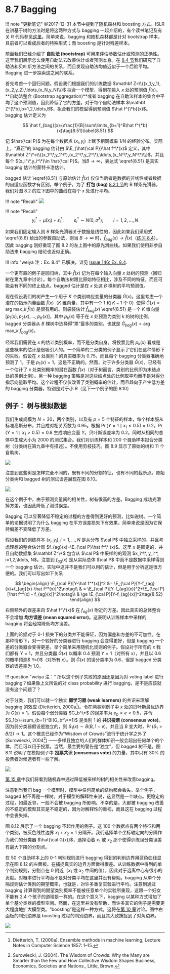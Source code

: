 # 8.7 Bagging

!!! note "更新笔记"
    @2017-12-31 本节中提到了随机森林和 boosting 方式。ISLR 在讲基于树的方法时是将这两种方式与 bagging 一起介绍的，有个读书笔记及有关 R 代码参见[这里](https://stats.hohoweiya.xyz/rmd/Tree-Based%20Methods.html)。简单来说，bagging 和随机森林都是针对 bootstrap 样本，且前者可以看成后者的特殊形式；而 boosting 是针对残差样本。

前面我们已经介绍了 **自助法 (bootstrap)** 可用来评估参数估计或预测的正确性。这里我们展示怎么使用自助法去改善估计或者预测本身。在 [8.4 节](8.4-Relationship-Between-the-Bootstrap-and-Bayesian-Inference/index.html)我们研究了自助法和贝叶斯方法之间的关系，而且发现自助法均值近似于一个后验平均。Bagging 进一步探索这之间的联系。

首先考虑一个回归问题。假设我们根据我们的训练数据 $\mathbf Z=\\{(x_1,y_1),(x_2,y_2),\ldots,(x_N,y_N)\\}$ 拟合一个模型，得到在输入 $x$ 处的预测值 $\hat f(x)$。**自助法整合 (Bootstrap aggregation)**或者 bagging 在自助法样本的集合中平均了这个预测值，因此降低了它的方差。对于每个自助法样本 $\mathbf Z^{\*b},b=1,2,\ldots,B$，拟合我们的模型得到预测值 $\hat f^{\*b}(x)$。bagging 估计定义为

$$
\hat f_{bag}(x)=\frac{1}{B}\sum\limits_{b=1}^B\hat f^{*b}(x)\tag{8.51}\label{8.51}
$$

记 $\hat{\cal P}$ 为在每个数据点 $(x_i,y_i)$ 上赋予相同概率 $1/N$ 的经验分布。实际上，“真正”的 bagging 估计由 $\E_{\hat{\cal P}}\hat f^\*(x)$ 定义，其中 $\mathbf Z^\*=\\{(x_1^\*,y_1^\*),(x_2^\*,y_2^\*),\ldots,(x_N^\*,y_N^\*)\\}$，并且每个 $(x_i^\*,y_i^\*)\in \hat{\cal P}$。当$B\rightarrow \infty$，表达式 \eqref{8.51} 是真实 bagging 估计的蒙特卡洛估计。

bagged 估计 \eqref{8.51} 与原始估计 $\hat f(x)$ 仅仅当后者是数据的非线性或者数据的自适应函数才有区别。举个例子，为了 **打包 (bag)** [8.2.1 节](8.2-The-Bootstrap-and-Maximum-Likelihood-Methods/index.html)的 B 样条光滑器，我们对图 8.2 的左下图中的曲线在每个 $x$ 处进行平均。

!!! note "Recall"
    ![](../img/08/fig8.2.png)

!!! note "Recall"
    $$
    y_i^*=\hat\mu(x_i)+\varepsilon_i^*;\qquad \varepsilon_i^*\sim N(0,\hat\sigma^2);\qquad i=1,2,\ldots,N\tag{8.6}\label{8.6}
    $$

如果我们固定输入则 $B$ 样条光滑器关于数据是线性的，因此如果我们采用式 \eqref{8.6} 给出的参数自助法，则当 $B\rightarrow \infty$ 时，$\hat f_{bag}(x)\rightarrow \hat f(x)$（[练习 8.4](https://github.com/szcf-weiya/ESL-CN/issues/146)）。因此 bagging 刚好重现了图 8.2 的左上图中的原光滑曲线。如果我们使用非参自助法来 bagging 结论也近似正确。

!!! info "weiya 注：Ex. 8.4"
    已解决，详见 [Issue 146: Ex. 8.4](https://github.com/szcf-weiya/ESL-CN/issues/146). 

一个更有趣的例子是回归树，其中 $\hat f(x)$ 记为在每个输入向量 $x$ 处树的预测（回归树在第九章中讨论）。每个自助法树跟比原始特征相比，涉及不同的特征，而且可能会有不同的终止结点。bagged 估计是在 $x$ 处这 $B$ 棵树的平均预测值。

现在假设我们的树产生一个用于 $K$ 个类别响应变量的分类器 $\hat G(x)$。这里考虑一个潜在的指示向量函数 $\hat f(x)$（$K$ 维向量，其中有一个 $1$ 和 $K-1$ 个 $0$）使得 $\hat G(x)=\mathrm{arg \; max}\_k\;\hat f(x)$ 是很有用的。则袋装估计 $\hat f_{bag}(x)$ \eqref{8.51} 是一个 $K$ 维向量 $[p_1(x),p_2(x),\ldots,p_K(x)]$，其中 $p_k(x)$ 等于在 $x$ 处预测为类别 $k$ 的树的比例。bagged 分类器从 $B$ 棵树中选择得“票”最多的类别，也就是 $\hat G_{bag}(x)=\mathrm{arg \; max}\_k\; \hat f_{bag}(x)$。

经常我们需要在 $x$ 的估计类别概率，而不是分类自身。将投票比例 $p_k(x)$ 看成是这些概率的估计是很吸引人的。一个简单的二分类的例子显示了它们在这种情形下的失败。假设在 $x$ 处类别 $1$ 的真实概率为 $0.75$，而且每个 bagging 分类器准确地预测了 $1$。于是 $p_1(x)=1$，这是不正确的。然而，对于许多分类器 $\hat G(x)$，已经有一个估计了 $x$ 处类别概率的潜在函数 $\hat f(x)$（对于树而言，类别的比例即为末结点处的类别比例）。另一种 bagging 策略是对这些结点处的比例取平均而不是对得分指示向量取平均。这个过程不仅仅改善了类别概率的估计，而且趋向于产生低方差的 bagging 分类器，特别是对于小 $B$（见下一个例子的图 8.10）


<!--
!!! note "weiya 注："
    本书很多部分都有这样处理：
    如[混合模型的密度估计和分类](https://esl.hohoweiya.xyz/06%20Kernel%20Smoothing%20Methods/6.8-Mixture-Models-for-Density-Estimation-and-Classification/index.html)中
    $$
    \hat\gamma_{im}=\frac{\hat\alpha_m\phi(x_i;\hat\mu_m,\hat\Sigma_m)}{\sum_{k=1}^M\hat\alpha_k\phi(x_i;\hat\mu_k,\hat\Sigma_k)}\tag{6.33}
    $$
    又如[对角线性判别分析和最近收缩重心](https://esl.hohoweiya.xyz/18%20High-Dimensional%20Problems/18.2%20Diagonal%20Linear%20Discriminant%20Analysis%20and%20Nearest%20Shrunken%20Centroids/index.html)中
    $$
    \hat p_k(x^*)=\frac{e^{\frac{1}{2}\delta_k(x^*)}}{\sum_{\ell=1}^Ke^{\frac{1}{2}\delta_\ell(x^*)}}\tag{18.8}
    $$
-->

## 例子： 树与模拟数据

我们生成规模为 $N=30$，两个类别，以及有 $p=5$ 个特征的样本，每个样本服从标准高斯分布，并且成对相关系数为 $0.95$。根据 $\Pr(Y=1\mid x_1\le 0.5)=0.2$，$\Pr(Y=1\mid x_1> 0.5)=0.8$ 生成响应变量 $Y$。贝叶斯误差率为 $0.2$。同时从相同的总体中生成大小为 $2000$ 的测试集合。我们对训练样本和 $200$ 个自助样本拟合分类树（分类树在第九章中有描述）。不使用剪枝技巧。图 8.9 显示了原始的树和 $11$ 个自助树。

![](../img/08/fig8.9.png)

注意到这些树是怎样完全不同的，既有不同的分割特征，也有不同的截断点。原始分类树和 bagged 树的测试误差展现在图 8.10。

![](../img/08/fig8.10.png)

在这个例子中，由于预测变量间的相关性，树有很高的方差。Bagging 成功光滑掉方差，也因此降低了测试误差。

Bagging 可以显著降低不稳定的过程的方差得到更好的预测，比如说树。一个简单的论据说明了为什么 bagging 在平方误差损失下有效果，简单来说是因为它保持偏差不变降低了方差。

假设我们的训练样本 $(x_i, y_i),i=1,\ldots,N$ 是从分布 $\cal P$ 中独立采样的，并且考虑理想的整合估计器 $f_{ag}(x)=\E_{\cal P}\hat f^\* (x)$。这里 $x$ 是固定的，并且自助数据集 $\mathbf Z^\*$ 包含从 $\cal P$ 中采样的的观测 $x_i^\*, y_i^*, i=1,2,\ldots, N$。注意到 $f_{ag}(x)$ 是从实际总体 $\cal P$ 中而不是数据中采样得到一个 bagging 估计。实际中这并不是我们可以用的估计，但是用于分析这是很方便的。我们可以写出如下关系

$$
\begin{align}
\E_{\cal P}[Y-\hat f^*(x)]^2 &= \E_{\cal P}[Y-f_{ag}(x)+f_{ag}(x)-\hat f^*(x)]^2\notag\\
& = \E_{\cal P}[Y-f_{ag}(x)]^2+\E_{\cal P}[\hat f^*(x) - f_{ag}(x)]^2\notag\\
& \ge \E_{\cal P}[Y-f_{ag}(x)]^2\tag{8.52}
\end{align}
$$

右侧额外的误差来自 $\hat f^\*(x)$ 在 $f_{ag}(x)$ 附近的方差。因此真实的总体整合不会增加 **均方误差 (mean squared error)**。这表明从训练样本中采样的 bagging 将会经常降低均方误差。

上面的论据对于 0-1 损失下的分类并不能保证，因为偏差和方差的不可加性。在那种情形下，对一个较好的分类器进行 bagging 会变得更好，但是 bagging 一个差的分类器会变得更差。举个简单采用随机化规则的例子。假设对于所有的 $x$ 我们都有 $Y=1$，并且分类器 $\hat G(x)$ 以概率 $0.4$ 预测 $Y=1$（对所有 $x$），并且以 $0.6$ 的概率预测$ Y=0$（对所有 $x$）。则 $\hat G(x)$ 的误分类率为 $0.6$，但是 bagged 分类器的误差率为 $1.0$。

!!! question "weiya 注："
    所以这个例子失败的原因还是因为对 voting label 进行 bagging？如果像上文所说的对 class probability 进行 bagging，是不是应该就没有这个问题了？

对于分类，我们可以就一个独立 **弱学习器 (weak learners)** 的共识来理解 bagging 的效应 (Dietterich, 2000a[^1])。令在两类别例子中 $x$ 处的贝叶斯最优边界为 $G(x)=1$。假设每个弱分类器 $G_b^\*$ 的误差率为 $e_b=e<0.5$，并令 $S_1(x)=\sum_{b=1}^BI(G_b^\*=1)$ 是类别 $1$ 的 **共识投票 (consensus vote)**。因为弱分类器假设是独立的，则 $S_1(x)\sim B(B, 1-e)$，并且当 $B$ 变大时，$\Pr(S_1>B/2)\rightarrow 1$。这个概念已经作为“Wisdom of Crowds”流行于统计学之外了 (Surowiecki, 2004[^2]) ——多样且独立的人们的群体知识一般会超出任何单个的个体，而且可以用于投票。当然，最主要的警告是“独立”，但 bagged 树不是。图 8.11 说明了在模拟例子中 **投票共识 (consensus vote)** 的力量，其中只有 $30\%$ 的投票者对候选者有一些了解。

![](../img/08/fig8.11.png)

[第 15 章](../15-Random-Forests/15.1-Introduction/index.html)中我们将看到随机森林通过降低被采样的树的相关性来改善bagging。

注意到当我们 bag 一个模型时，模型中任何简单的结构都会丢失。举个例子，bagged 树不再是一棵树。对于模型的解释性来说，这显然是一个缺点。更稳定的过程，如最近邻，一般不会被 bagging 所影响。不幸的是，大都被 bagging 改善的不稳定的模型其实是不稳定的，因为对解释性的重视，而且这在 bagging 过程中会丧失掉。

图 8.12 展示了一个 bagging 不起作用的例子。这 100 个数据点有两个特征和两个类别，被灰色线性边界 $x_1+x_2=1$ 分隔开。我们选择单个坐标轴定向的分隔作为我们的分类器 $\hat{\cal G(x)}$，选择沿着 $x_1$ 或 $x_2$ 那个使得训练误分类误差有最大下降的分割点。

在 50 个自助样本上的 0-1 判别规则进行 bagging 得到的判别边界用蓝色曲线显示在图 8.12 的左面板。在捕捉真实的边界方面做得很差。从训练数据中得到的单个判别规则，分割点在 0 附近（$x_1$ 或 $x_2$ 中间的值），因此对于远离中心有很小的贡献。对概率进行平均而不是对分类平均在这里并没有帮助。bagging 从单个分隔规则估计类别的期望概率，也就是，对许多重复实验进行平均。注意到通过 bagging 计算得到的期望类别概率不能被任意单个的实验所重现，这跟一个妇女不能有 2.4 个孩子的道理是一样的。在这个意义下，bagging 以某种方式增加了单个基分类器的模型空间。然而，在这里并没有帮助，而许多其它的例子是需要更大程度地扩大模型类。<!--所以这里的意思是bagging扩大的还不够吗？-->“boosting”是这样一种方式，这将在[第 10 章](../10-Boosting-and-Additive-Trees/10.1-Boosting-Methods/index.html)讨论。图中右面板的判别边界是 boosting 过程的判别边界，而且其大致捕捉到了对角边界。

![](../img/08/fig8.12.png)

[^1]: Dietterich, T. (2000a). Ensemble methods in machine learning, Lecture Notes in Computer Science 1857: 1–15.
[^2]: Surowiecki, J. (2004). The Wisdom of Crowds: Why the Many are Smarter than the Few and How Collective Wisdom Shapes Business, Economics, Societies and Nations., Little, Brown.